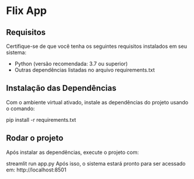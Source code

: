 # Flix App

## Requisitos
Certifique-se de que você tenha os seguintes requisitos instalados em seu sistema:

* Python (versão recomendada: 3.7 ou superior)
* Outras dependências listadas no arquivo requirements.txt

## Instalação das Dependências
Com o ambiente virtual ativado, instale as dependências do projeto usando o comando:

pip install -r requirements.txt

## Rodar o projeto
Após instalar as dependências, execute o projeto com:

streamlit run app.py
Após isso, o sistema estará pronto para ser acessado em: http://localhost:8501
